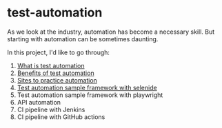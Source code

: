 # test-automation

As we look at the industry, automation has become a necessary skill. But starting with automation can be sometimes daunting.

In this project, I'd like to go through:

1. [What is test automation](01-test-automation.md)
2. [Benefits of test automation](02-benefits-test-automation.md)
3. [Sites to practice automation](03-practice-automation-sites.md)
4. [Test automation sample framework with selenide](https://github.com/acos16/selenide-java-test-automation-framework)
5. Test automation sample framework with playwright
6. API automation
7. CI pipeline with Jenkins
8. CI pipeline with GitHub actions